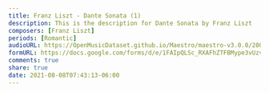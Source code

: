 ```yaml
---
title: Franz Liszt - Dante Sonata (1)
description: This is the description for Dante Sonata by Franz Liszt
composers: [Franz Liszt]
periods: [Romantic]
audioURL: https://OpenMusicDataset.github.io/Maestro/maestro-v3.0.0/2004/MIDI-Unprocessed_SMF_22_R1_2004_01-04_ORIG_MID--AUDIO_22_R1_2004_17_Track17_wav.midi
formURL: https://docs.google.com/forms/d/e/1FAIpQLSc_RXAFhZTFBMype3vUzvGeMBIhmpA6HXeeqDLO2Kuk1h0HJw/viewform
comments: true
share: true
date: 2021-08-08T07:43:13-06:00
---
```

